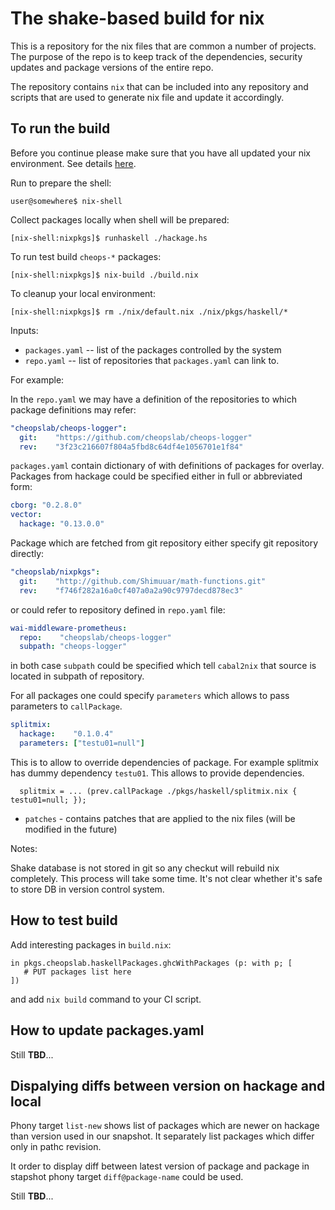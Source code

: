 # The shake-based build for nix

This is a repository for the nix files that are common a number of projects.
The purpose of the repo is to keep track of the dependencies, security updates
and package versions of the entire repo.

The repository contains `nix` that can be included into any repository and
scripts that are used to generate nix file and update it accordingly.

## To run the build

Before you continue please make sure that you have all updated your nix environment. See details [here](https://nixos.org/manual/nix/stable/installation/upgrading.html).

Run to prepare the shell:

```console
user@somewhere$ nix-shell
```

Collect packages locally when shell will be prepared:

```console
[nix-shell:nixpkgs]$ runhaskell ./hackage.hs
```

To run test build `cheops-*` packages:

```console
[nix-shell:nixpkgs]$ nix-build ./build.nix
```

To cleanup your local environment:

```console
[nix-shell:nixpkgs]$ rm ./nix/default.nix ./nix/pkgs/haskell/*
```

Inputs:

* `packages.yaml` -- list of the packages controlled by the system
* `repo.yaml` -- list of repositories that `packages.yaml` can link to.

For example:

In the `repo.yaml` we may have a definition of the repositories to which package
definitions may refer:

```yaml
"cheopslab/cheops-logger":
  git:    "https://github.com/cheopslab/cheops-logger"
  rev:    "3f23c216607f804a5fbd8c64df4e1056701e1f84"
```

`packages.yaml` contain dictionary of with definitions of packages for overlay.
Packages from hackage could be specified either in full or abbreviated form:

```yaml
cborg: "0.2.8.0"
vector:
  hackage: "0.13.0.0"
```

Package which are fetched from git repository either specify git repository
directly:

```yaml
"cheopslab/nixpkgs":
  git:    "http://github.com/Shimuuar/math-functions.git"
  rev:    "f746f282a16a0cf407a0a2a90c9797decd878ec3"

```

or could refer to repository defined in `repo.yaml` file:

```yaml
wai-middleware-prometheus:
  repo:    "cheopslab/cheops-logger"
  subpath: "cheops-logger"
```

in both case `subpath` could be specified which tell `cabal2nix` that source is
located in subpath of repository.

For all packages one could specify `parameters` which allows to pass parameters
to `callPackage`.

```yaml
splitmix:
  hackage:    "0.1.0.4"
  parameters: ["testu01=null"]
```

This is to allow to override dependencies of package. For example splitmix has
dummy dependency `testu01`. This allows to provide dependencies.
```
  splitmix = ... (prev.callPackage ./pkgs/haskell/splitmix.nix { testu01=null; });
```

* `patches` - contains patches that are applied to the nix files (will be modified in the future)

Notes:

Shake database is not stored in git so any checkut will rebuild nix
completely. This process will take some time. It's not clear whether it's safe
to store DB in version control system.

## How to test build

Add interesting packages in `build.nix`:

```
in pkgs.cheopslab.haskellPackages.ghcWithPackages (p: with p; [
   # PUT packages list here
])
```

and add `nix build` command to your CI script.

## How to update packages.yaml

Still **TBD**...

## Dispalying diffs between version on hackage and local

Phony target `list-new` shows list of packages which are newer on hackage than
version used in our snapshot. It separately list packages which differ only in
pathc revision.

It order to display diff between latest version of package and package in
stapshot phony target `diff@package-name` could be used.

Still **TBD**...
